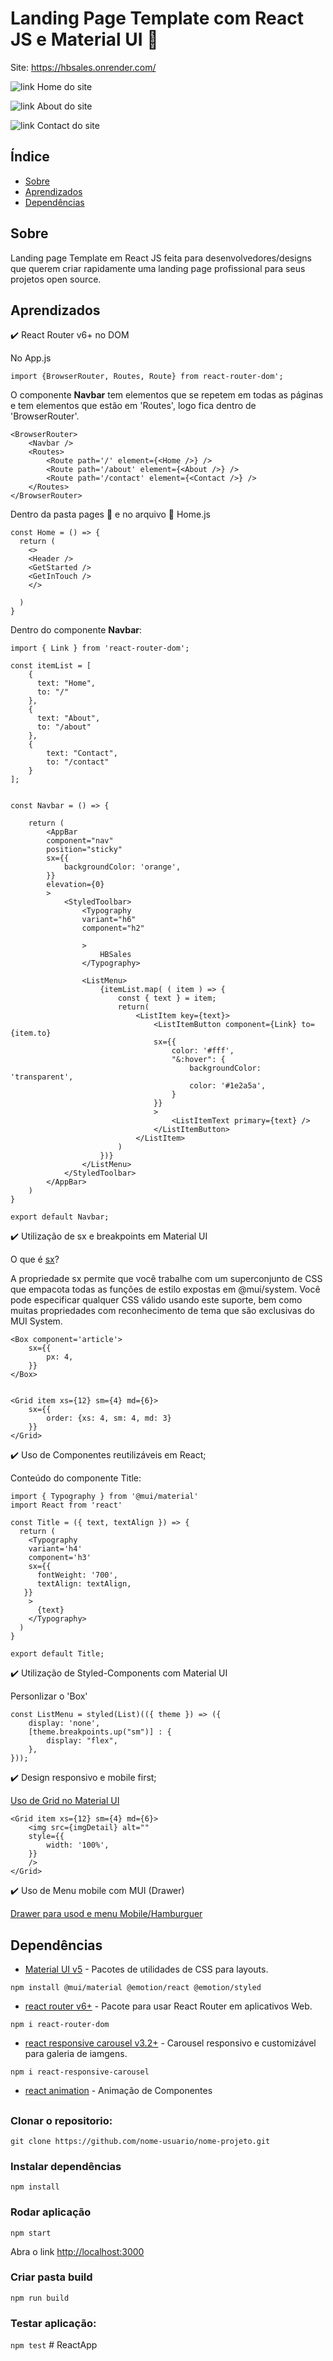 # Landing Page Template com React JS e Material UI :dart:

Site: https://hbsales.onrender.com/

![link Home do site](https://raw.githubusercontent.com/alessandradocouto/landing-page-template-reactjs/master/src/assets/Home.png)


![link About do site](https://raw.githubusercontent.com/alessandradocouto/landing-page-template-reactjs/master/src/assets/About.png)

![link Contact do site](https://raw.githubusercontent.com/alessandradocouto/landing-page-template-reactjs/master/src/assets/Contact.png)



## Índice

- [Sobre](https://github.com/alessandradocouto/landing-page-template-reactjs#sobre)
- [Aprendizados](https://github.com/alessandradocouto/landing-page-template-reactjs#aprendizados)
- [Dependências](https://github.com/alessandradocouto/landing-page-template-reactjs#dependências)



## Sobre

Landing page Template em React JS feita para desenvolvedores/designs que querem criar rapidamente uma landing page profissional para seus projetos open source. 


## Aprendizados

:heavy_check_mark: React Router v6+ no DOM

No App.js

`import {BrowserRouter, Routes, Route} from react-router-dom';`
 
O componente **Navbar** tem elementos que se repetem em todas as páginas e tem elementos que estão em 'Routes', logo fica dentro de 'BrowserRouter'.

```
<BrowserRouter>
    <Navbar />
    <Routes>
        <Route path='/' element={<Home />} />
        <Route path='/about' element={<About />} />
        <Route path='/contact' element={<Contact />} />
    </Routes>
</BrowserRouter>
```

Dentro da pasta pages :file_folder: e no arquivo :page_with_curl: Home.js

```
const Home = () => {
  return (
    <>
    <Header />
    <GetStarted />
    <GetInTouch />
    </>

  )
}
```


Dentro do componente **Navbar**:

```
import { Link } from 'react-router-dom';

const itemList = [
    {
      text: "Home",
      to: "/" 
    },
    {
      text: "About",
      to: "/about"
    },
    {
        text: "Contact",
        to: "/contact"
    }
];


const Navbar = () => {
    
    return (
        <AppBar 
        component="nav" 
        position="sticky"
        sx={{ 
            backgroundColor: 'orange', 
        }}
        elevation={0}
        >
            <StyledToolbar>
                <Typography
                variant="h6"
                component="h2"

                >
                    HBSales
                </Typography>
                
                <ListMenu>
                    {itemList.map( ( item ) => {
                        const { text } = item;
                        return(
                            <ListItem key={text}>
                                <ListItemButton component={Link} to={item.to}
                                sx={{
                                    color: '#fff',
                                    "&:hover": {
                                        backgroundColor: 'transparent',
                                        color: '#1e2a5a',
                                    }
                                }}
                                >
                                    <ListItemText primary={text} />
                                </ListItemButton>
                            </ListItem>
                        )
                    })}
                </ListMenu>
            </StyledToolbar>
        </AppBar>
    )
}

export default Navbar;
```



:heavy_check_mark: Utilização de sx e breakpoints em Material UI

O que é [sx](https://mui.com/system/getting-started/the-sx-prop/)?

A propriedade sx permite que você trabalhe com um superconjunto de CSS que empacota todas as funções de estilo expostas em @mui/system. Você pode especificar qualquer CSS válido usando este suporte, bem como muitas propriedades com reconhecimento de tema que são exclusivas do MUI System.


```
<Box component='article'>
    sx={{
        px: 4,
    }}
</Box>


<Grid item xs={12} sm={4} md={6}>
    sx={{
        order: {xs: 4, sm: 4, md: 3}
    }}
</Grid>
```


:heavy_check_mark: Uso de Componentes reutilizáveis em React;

Conteúdo do componente Title:

```
import { Typography } from '@mui/material'
import React from 'react'

const Title = ({ text, textAlign }) => {
  return (
    <Typography 
    variant='h4'
    component='h3'
    sx={{ 
      fontWeight: '700',
      textAlign: textAlign,
   }}
    >
      {text}
    </Typography>
  )
}

export default Title;
```


:heavy_check_mark: Utilização de Styled-Components com Material UI

Personlizar o 'Box' 

```
const ListMenu = styled(List)(({ theme }) => ({
    display: 'none',
    [theme.breakpoints.up("sm")] : {
        display: "flex",
    },
}));
```



:heavy_check_mark: Design responsivo e mobile first;

[Uso de Grid no Material UI](https://mui.com/material-ui/react-grid/)

```react
<Grid item xs={12} sm={4} md={6}>
    <img src={imgDetail} alt="" 
    style={{
        width: '100%',
    }}
    />
</Grid>
```


:heavy_check_mark: Uso de Menu mobile com MUI (Drawer)

[Drawer para usod e menu Mobile/Hamburguer](https://mui.com/material-ui/react-drawer/)




## Dependências

- [Material UI v5](https://www.npmjs.com/package/@mui/material) - Pacotes de utilidades de CSS para layouts.

` npm install @mui/material @emotion/react @emotion/styled `


- [react router v6+]("react-router-dom": "^6.6.1") - Pacote para usar React Router em aplicativos Web.

`npm i react-router-dom`


- [react responsive carousel v3.2+](https://www.npmjs.com/package/react-responsive-carousel) - Carousel responsivo e customizável para galeria de iamgens.

`npm i react-responsive-carousel`


- [react animation](https://www.npmjs.com) - Animação de Componentes


##  

### Clonar o repositorio:

`git clone https://github.com/nome-usuario/nome-projeto.git`

### Instalar dependências

`npm install`

### Rodar aplicação

`npm start`

Abra o link [http://localhost:3000](http://localhost:3000) 

### Criar pasta build

`npm run build`

### Testar aplicação:

`npm test`
#   R e a c t A p p  
 